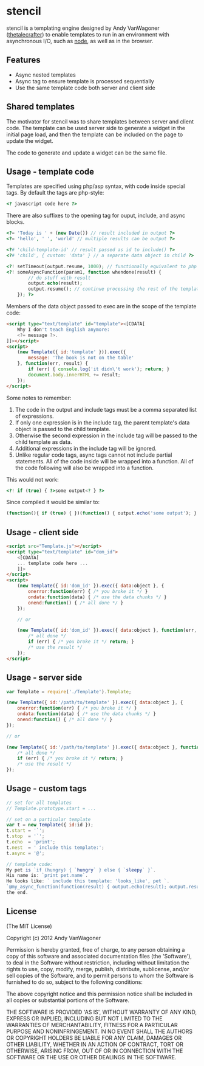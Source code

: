 # stencil

stencil is a templating engine designed by Andy VanWagoner
([thetalecrafter](http://github.com/thetalecrafter))
to enable templates to run in an environment with asynchronous I/O,
such as [node](http://nodejs.org), as well as in the browser.

## Features

  * Async nested templates
  * Async tag to ensure template is processed sequentially
  * Use the same template code both server and client side


## Shared templates

The motivator for stencil was to share templates between server and client code.
The template can be used server side to generate a widget in the initial page load,
and then the template can be included on the page to update the widget.

The code to generate and update a widget can be the same file.


## Usage - template code

Templates are specified using php/asp syntax, with code inside special tags.
By default the tags are php-style:

```php
<? javascript code here ?>
```

There are also suffixes to the opening tag for ouput, include, and async blocks.

```php
<?= 'Today is ' + (new Date()) // result included in output ?>
<?= 'hello', ' ', 'world' // multiple results can be output ?>

<?# 'child-template-id' // result passed as id to include() ?>
<?# 'child', { custom: 'data' } // a separate data object in child ?>

<?! setTimeout(output.resume, 1000); // functionally equivalent to php usleep(1000) ?>
<?! someAsyncFunction(param1, function whendone(result) {
		// do stuff with result
		output.echo(result);
		output.resume(); // continue processing the rest of the template
	}); ?>
```

Members of the data object passed to exec are in the scope of the template code:

```html
<script type="text/template" id="template"><[CDATA[
	Why I don't teach English anymore:
	<?= message ?>.
]]></script>
<script>
	(new Template({ id:'template' })).exec({
		message: 'The book is not on the table'
	}, function(err, result) {
		if (err) { console.log('it didn\'t work'); return; }
		document.body.innerHTML += result;
	});
</script>
```


Some notes to remember:

1. The code in the output and include tags must be a comma separated list of expressions.
2. If only one expression is in the include tag,
the parent template's data object is passed to the child template.
3. Otherwise the second expression in the include tag will be passed to the child template as data.
4. Additional expressions in the include tag will be ignored.
5. Unlike regular code tags, async tags cannot not include partial statements.
All of the code inside will be wrapped into a function.
All of the code following will also be wrapped into a function.

This would not work:

```php
<?! if (true) { ?>some output<? } ?>
```

Since compiled it would be similar to:

```javascript
(function(){ if (true) { })(function() { output.echo('some output'); } });
```


## Usage - client side

```html
<script src="Template.js"></script>
<script type="text/template" id="dom_id">
	<[CDATA[
	... template code here ...
	]]>
</script>
<script>
	(new Template({ id:'dom_id' }).exec({ data:object }, {
		onerror:function(err) { /* you broke it */ }
		ondata:function(data) { /* use the data chunks */ }
		onend:function() { /* all done */ }
	});

	// or

	(new Template({ id:'dom_id' }).exec({ data:object }, function(err, result) {
		/* all done */ 
		if (err) { /* you broke it */ return; }
		/* use the result */
	});
</script>
```


## Usage - server side

```javascript
var Template = require('./Template').Template;

(new Template({ id:'/path/to/template' }).exec({ data:object }, {
	onerror:function(err) { /* you broke it */ }
	ondata:function(data) { /* use the data chunks */ }
	onend:function() { /* all done */ }
});

// or

(new Template({ id:'/path/to/template' }).exec({ data:object }, function(err, result) {
	/* all done */ 
	if (err) { /* you broke it */ return; }
	/* use the result */
});
```


## Usage - custom tags

```javascript
// set for all templates
// Template.prototype.start = ...

// set on a particular template
var t = new Template({ id:id });
t.start = '`';
t.stop  = '`';
t.echo  = 'print';
t.nest  = ' include this template:';
t.async = '@';

// template code:
My pet is `if (hungry) { `hungry` } else { `sleepy` }`.
His name is: `print pet.name`.
He looks like: ` include this template: 'looks_like', pet `.
`@my_async_function(function(result) { output.echo(result); output.resume(); });`
the end.
```


## License 

(The MIT License)

Copyright (c) 2012 Andy VanWagoner

Permission is hereby granted, free of charge, to any person obtaining
a copy of this software and associated documentation files (the
'Software'), to deal in the Software without restriction, including
without limitation the rights to use, copy, modify, merge, publish,
distribute, sublicense, and/or sell copies of the Software, and to
permit persons to whom the Software is furnished to do so, subject to
the following conditions:

The above copyright notice and this permission notice shall be
included in all copies or substantial portions of the Software.

THE SOFTWARE IS PROVIDED 'AS IS', WITHOUT WARRANTY OF ANY KIND,
EXPRESS OR IMPLIED, INCLUDING BUT NOT LIMITED TO THE WARRANTIES OF
MERCHANTABILITY, FITNESS FOR A PARTICULAR PURPOSE AND NONINFRINGEMENT.
IN NO EVENT SHALL THE AUTHORS OR COPYRIGHT HOLDERS BE LIABLE FOR ANY
CLAIM, DAMAGES OR OTHER LIABILITY, WHETHER IN AN ACTION OF CONTRACT,
TORT OR OTHERWISE, ARISING FROM, OUT OF OR IN CONNECTION WITH THE
SOFTWARE OR THE USE OR OTHER DEALINGS IN THE SOFTWARE.


